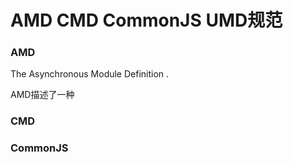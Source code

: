 # AMD CMD CommonJS UMD规范
### AMD 
The Asynchronous Module Definition .

AMD描述了一种



### CMD

### CommonJS

